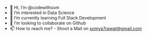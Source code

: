 - 👋 Hi, I’m @codewithsom
- 👀 I’m interested in Data Science
- 🌱 I’m currently learning Full Stack Development
- 💞️ I’m looking to collaborate on Github
- 📫 How to reach me? - Shoot a Mail  on somya7rawat@gmail.com

<!---
codewithsom/codewithsom is a ✨ special ✨ repository because its `README.md` (this file) appears on your GitHub profile.
You can click the Preview link to take a look at your changes.
--->
